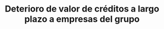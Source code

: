 ---
id: 2954-empresas-asociadas
title: 2954. Deterioro de valor de créditos a largo plazo a empresas del grupo
---